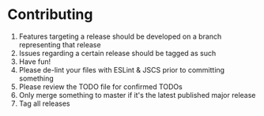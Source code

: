 # Contributing

1. Features targeting a release should be developed on a branch representing
that release
2. Issues regarding a certain release should be tagged as such
3. Have fun!
4. Please de-lint your files with ESLint & JSCS prior to committing something
5. Please review the TODO file for confirmed TODOs
6. Only merge something to master if it's the latest published major release
7. Tag all releases
